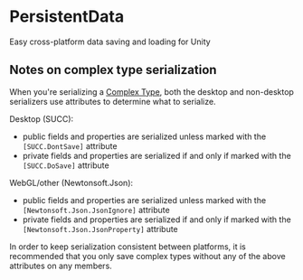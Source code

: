 # PersistentData
Easy cross-platform data saving and loading for Unity













## Notes on complex type serialization

When you're serializing a [Complex Type](https://github.com/JimmyCushnie/SUCC/wiki/Complex-Types), both the desktop and non-desktop serializers use attributes to determine what to serialize.

Desktop (SUCC):

* public fields and properties are serialized unless marked with the `[SUCC.DontSave]` attribute
* private fields and properties are serialized if and only if marked with the `[SUCC.DoSave]` attribute

WebGL/other (Newtonsoft.Json):

* public fields and properties are serialized unless marked with the `[Newtonsoft.Json.JsonIgnore]` attribute
* private fields and properties are serialized if and only if marked with the `[Newtonsoft.Json.JsonProperty]` attribute

In order to keep serialization consistent between platforms, it is recommended that you only save complex types without any of the above attributes on any members.